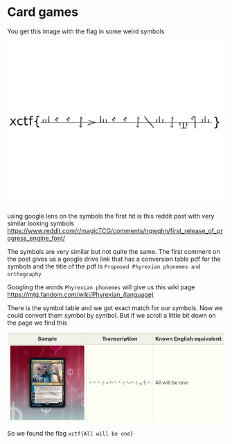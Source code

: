 # Card games

You get this image with the flag in some weird symbols

![](../chal/1.png)

using google lens on the symbols the first hit is this reddit post with very similar looking symbols https://www.reddit.com/r/magicTCG/comments/nqwqhn/first_release_of_progress_engine_font/

The symbols are very similar but not quite the same. The first comment on the post gives us a google drive link that has a conversion table pdf for the symbols and the title of the pdf is `Proposed Phyrexian phonemes and orthography`

Googling the words `Phyrexian phonemes` will give us this wiki page https://mtg.fandom.com/wiki/Phyrexian_(language)

There is the symbol table and we got exact match for our symbols. Now we could convert them symbol by symbol. But if we scroll a little bit down on the page we find this

![](card_games_solve.png)

So we found the flag `xctf{All will be one}`